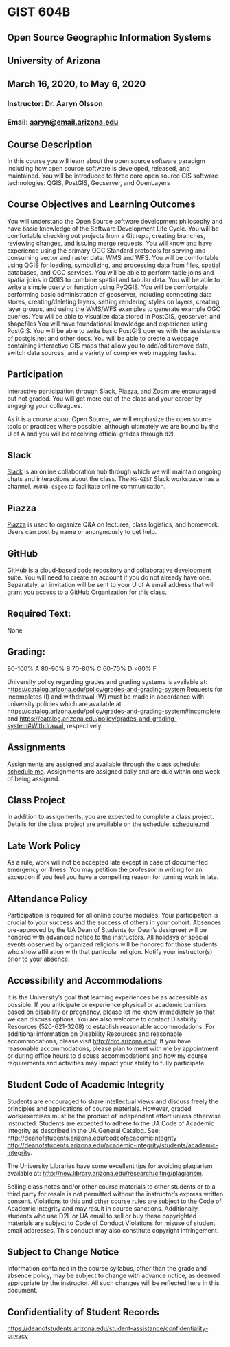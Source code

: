 # GIST 604B 
## Open Source Geographic Information Systems
## University of Arizona
## March 16, 2020, to May 6, 2020

### Instructor: Dr. Aaryn Olsson 
### Email: aaryn@email.arizona.edu

## Course Description
In this course you will learn about the open source software paradigm including how open source software is developed, released, and maintained. You will be introduced to three core open source GIS software technologies: QGIS, PostGIS, Geoserver, and OpenLayers

## Course Objectives and Learning Outcomes
You will understand the Open Source software development philosophy and have basic knowledge of the Software Development Life Cycle. 
You will be comfortable checking out projects from a Git repo, creating branches, reviewing changes, and issuing merge requests.
You will know and have experience using the primary OGC Standard protocols for serving and consuming vector and raster data: WMS and WFS.
You will be comfortable using QGIS for loading, symbolizing, and processing data from files, spatial databases, and OGC services.
You will be able to perform table joins and spatial joins in QGIS to combine spatial and tabular data.
You will be able to write a simple query or function using PyQGIS.
You will be comfortable performing basic administration of geoserver, including connecting data stores, creating/deleting layers, setting rendering styles on layers, creating layer groups, and using the WMS/WFS examples to generate example OGC queries.
You will be able to visualize data stored in PostGIS, geoserver, and shapefiles 
You will have foundational knowledge and experience using PostGIS.
You will be able to write basic PostGIS queries with the assistance of postgis.net and other docs.
You will be able to create a webpage containing interactive GIS maps that allow you to add/edit/remove data, switch data sources, and a variety of complex web mapping tasks.

## Participation
Interactive participation through Slack, Piazza, and Zoom are encouraged but not graded. You will get more out of the class and your career by engaging your colleagues. 

As it is a course about Open Source, we will emphasize the open source tools or practices where possible, although ultimately we are bound by the U of A and you will be receiving official grades through d2l. 

## Slack
[Slack](https://slack.com/) is an online collaboration hub through which we will maintain ongoing chats and interactions
about the class. The `MS-GIST` Slack workspace has a channel, `#604b-osgeo` to facilitate online communication.

## Piazza
[Piazza](https://piazza.com/arizona/fall2020/gist604b) is used to organize Q&A on lectures, class logistics, and homework. Users can post by name or anonymously to get help. 

## GitHub
[GitHub](https://github.com) is a cloud-based code repository and collaborative development suite. You will need to create
an account if you do not already have one. Separately, an invitation will be sent to your U of A email address that will
grant you access to a GitHub Organization for this class.

## Required Text: 
None

## Grading:
90-100% A
80-90% B
70-80% C
60-70% D
<60% F

University policy regarding grades and grading systems is available at:
https://catalog.arizona.edu/policy/grades-and-grading-system 
Requests for incompletes (I) and withdrawal (W) must be made in accordance with university
policies which are available at https://catalog.arizona.edu/policy/grades-and-grading-system#incomplete and
https://catalog.arizona.edu/policy/grades-and-grading-system#Withdrawal, respectively.

## Assignments 
Assignments are assigned and available through the class schedule: [schedule.md](schedule.md). Assignments are assigned daily and are due within one week of being assigned.

## Class Project 
In addition to assignments, you are expected to complete a class project. Details for the class project are available on the schedule: [schedule.md](schedule.md)

## Late Work Policy
As a rule, work will not be accepted late except in case of documented emergency or illness. You may petition the professor in writing for an exception if you feel you have a compelling reason for turning work in late. 

## Attendance Policy
Participation is required for all online course modules. Your participation is crucial to your
success and the success of others in your cohort. Absences pre-approved by the UA Dean of
Students (or Dean’s designee) will be honored with advanced notice to the instructors. All
holidays or special events observed by organized religions will be honored for those students
who show affiliation with that particular religion. Notify your instructor(s) prior to your absence.

## Accessibility and Accommodations
It is the University’s goal that learning experiences be as accessible as possible. If you anticipate or experience physical or academic barriers based on disability or pregnancy, please let me know immediately so that we can discuss options. You are also welcome to contact Disability Resources (520-621-3268) to establish reasonable accommodations. For additional information on Disability Resources and reasonable accommodations, please visit http://drc.arizona.edu/. If you have reasonable accommodations, please plan to meet with me by appointment or during office hours to discuss accommodations and how my course requirements and activities may impact your ability to fully participate.

## Student Code of Academic Integrity
Students are encouraged to share intellectual views and discuss freely the principles and
applications of course materials. However, graded work/exercises must be the product of
independent effort unless otherwise instructed. Students are expected to adhere to the UA Code
of Academic Integrity as described in the UA General Catalog. See:
http://deanofstudents.arizona.edu/codeofacademicintegrity 
http://deanofstudents.arizona.edu/academic-integrity/students/academic-integrity.

The University Libraries have some excellent tips for avoiding plagiarism available at:
http://new.library.arizona.edu/research/citing/plagiarism.

Selling class notes and/or other course materials to other students or to a third party for resale
is not permitted without the instructor’s express written consent. Violations to this and other
course rules are subject to the Code of Academic Integrity and may result in course sanctions. 
Additionally, students who use D2L or UA email to sell or buy these copyrighted materials are subject to Code of Conduct Violations for misuse of student email addresses. This conduct may
also constitute copyright infringement.

## Subject to Change Notice
Information contained in the course syllabus, other than the grade and absence policy,
may be subject to change with advance notice, as deemed appropriate by the instructor. All such changes will be reflected here in this document.

## Confidentiality of Student Records
https://deanofstudents.arizona.edu/student-assistance/confidentiality-privacy

